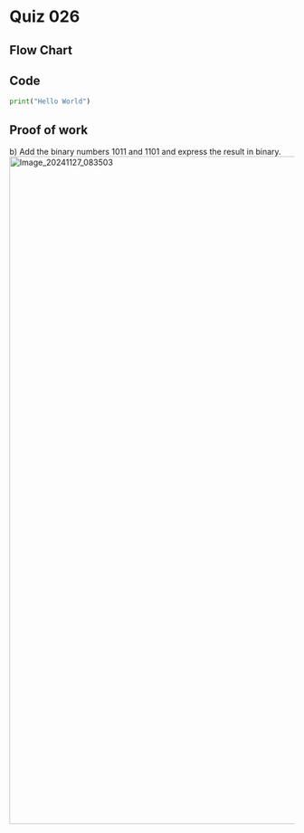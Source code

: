 # Quiz 026

## Flow Chart
## Code
```.py
print("Hello World")
```
## Proof of work
b) Add the binary numbers 1011 and 1101 and express the result in binary.
<img width="1180" alt="Image_20241127_083503" src="https://github.com/user-attachments/assets/47e19ef1-5ed8-42f1-9d8f-0c768f81b314">
